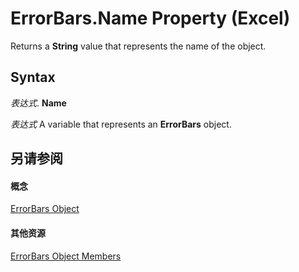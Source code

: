 
# ErrorBars.Name Property (Excel)

Returns a  **String** value that represents the name of the object.


## Syntax

 _表达式_. **Name**

 _表达式_ A variable that represents an **ErrorBars** object.


## 另请参阅


#### 概念


[ErrorBars Object](646de974-bf6f-99c8-20dd-9ca514b7a304.md)
#### 其他资源


[ErrorBars Object Members](http://msdn.microsoft.com/library/f8eaf7ef-73b2-60ec-3661-2fbdd3e89c26%28Office.15%29.aspx)